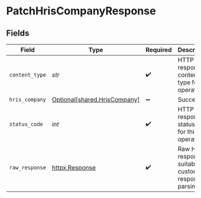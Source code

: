 # PatchHrisCompanyResponse


## Fields

| Field                                                              | Type                                                               | Required                                                           | Description                                                        |
| ------------------------------------------------------------------ | ------------------------------------------------------------------ | ------------------------------------------------------------------ | ------------------------------------------------------------------ |
| `content_type`                                                     | *str*                                                              | :heavy_check_mark:                                                 | HTTP response content type for this operation                      |
| `hris_company`                                                     | [Optional[shared.HrisCompany]](../../models/shared/hriscompany.md) | :heavy_minus_sign:                                                 | Successful                                                         |
| `status_code`                                                      | *int*                                                              | :heavy_check_mark:                                                 | HTTP response status code for this operation                       |
| `raw_response`                                                     | [httpx.Response](https://www.python-httpx.org/api/#response)       | :heavy_check_mark:                                                 | Raw HTTP response; suitable for custom response parsing            |